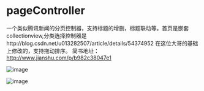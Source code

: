 # pageController
一个类似腾讯新闻的分页控制器，支持标题的增删，标题联动等。首页是嵌套collectionview,分类选择控制器是http://blog.csdn.net/u013282507/article/details/54374952 在这位大哥的基础上修改的，支持拖动排序。
简书地址：http://www.jianshu.com/p/b982c38047e1

![image](https://github.com/396987177/pageController/raw/master/image/demo.gif)

![image](https://github.com/396987177/pageController/raw/master/image/demo2.ipg)


